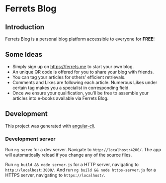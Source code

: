 # Ferrets Blog

## Introduction
Ferrets Blog is a personal blog platform accessible to everyone for **FREE**!

## Some Ideas

* Simply sign up on https://ferrets.me to start your own blog.
* An unique QR code is offered for you to share your blog with friends.
* You can tag your articles for others' efficient retrievals.
* Comments and Likes are following each article. Numerous Likes under certain tag makes you a specialist in corresponding field.
* Once we ensure your qualification, you'll be free to assemble your articles into e-books available via Ferrets Blog.

## Development

This project was generated with [angular-cli](https://github.com/angular/angular-cli).

### Development server

Run `ng serve` for a dev server. Navigate to `http://localhost:4200/`. The app will automatically reload if you change any of the source files.

Run `ng build && node server.js` for a HTTP server, navigating to `http://localhost:3000/`. And run `ng build && node https-server.js` for a HTTPS server, navigating to `https://localhost/`.
